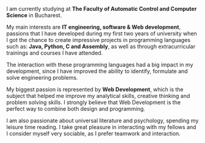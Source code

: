 I am currently studying at <b>The Faculty of Automatic Control and Computer Science</b> in Bucharest.

My main interests are <b>IT engineering, software & Web development</b>, passions that I have developed during my first two years of university when I got the chance to create impressive projects in programming languages such as: <b>Java, Python, C and Assembly</b>, as well as through extracurricular trainings and courses I have attended.

The interaction with these programming languages had a big impact in my development, since I have improved the ability to identify, formulate and solve engineering problems.

My biggest passion is represented by <b>Web Development</b>, which is the subject that helped me improve my analytical skills, creative thinking and problem solving skills. I strongly believe that Web Development is the perfect way to combine both design and programming.

I am also passionate about universal literature and psychology, spending my leisure time reading. I take great pleasure in interacting with my fellows and I consider myself very sociable, as I prefer teamwork and interaction.
